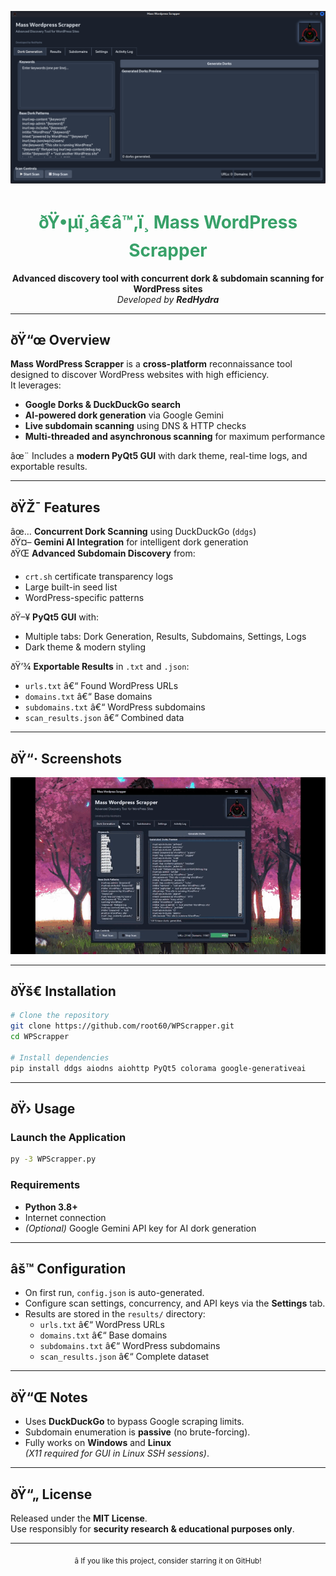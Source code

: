 <!-- Banner -->
<p align="center">
  <img src="Screenshot.PNG" alt="Mass WordPress Scrapper" width="800">
</p>

<h1 align="center" style="color:#38A169;">ðŸ•µï¸â€â™‚ï¸ Mass WordPress Scrapper</h1>
<p align="center">
  <b>Advanced discovery tool with concurrent dork & subdomain scanning for WordPress sites</b><br>
  <i>Developed by <b>RedHydra</b></i>
</p>

---

## ðŸ“œ Overview
**Mass WordPress Scrapper** is a **cross-platform** reconnaissance tool designed to discover WordPress websites with high efficiency.  
It leverages:

- **Google Dorks & DuckDuckGo search**
- **AI-powered dork generation** via Google Gemini
- **Live subdomain scanning** using DNS & HTTP checks
- **Multi-threaded and asynchronous scanning** for maximum performance  

âœ¨ Includes a **modern PyQt5 GUI** with dark theme, real-time logs, and exportable results.

---

## ðŸŽ¯ Features

âœ… **Concurrent Dork Scanning** using DuckDuckGo (`ddgs`)  
ðŸ¤– **Gemini AI Integration** for intelligent dork generation  
ðŸŒ **Advanced Subdomain Discovery** from:
- `crt.sh` certificate transparency logs
- Large built-in seed list
- WordPress-specific patterns  

ðŸ–¥ **PyQt5 GUI** with:
- Multiple tabs: Dork Generation, Results, Subdomains, Settings, Logs
- Dark theme & modern styling  

ðŸ’¾ **Exportable Results** in `.txt` and `.json`:
- `urls.txt` â€“ Found WordPress URLs
- `domains.txt` â€“ Base domains
- `subdomains.txt` â€“ WordPress subdomains
- `scan_results.json` â€“ Combined data

---

## ðŸ“· Screenshots
<p align="center">
  <img src="Screenshot.gif" alt="GUI Screenshot" width="800">
</p>

---

## ðŸš€ Installation

```bash
# Clone the repository
git clone https://github.com/root60/WPScrapper.git
cd WPScrapper

# Install dependencies
pip install ddgs aiodns aiohttp PyQt5 colorama google-generativeai
```

---

## ðŸ›  Usage

### Launch the Application
```bash
py -3 WPScrapper.py
```

### Requirements
- **Python 3.8+**
- Internet connection
- *(Optional)* Google Gemini API key for AI dork generation

---

## âš™ Configuration
- On first run, `config.json` is auto-generated.
- Configure scan settings, concurrency, and API keys via the **Settings** tab.
- Results are stored in the `results/` directory:
  - `urls.txt` â€“ WordPress URLs
  - `domains.txt` â€“ Base domains
  - `subdomains.txt` â€“ WordPress subdomains
  - `scan_results.json` â€“ Complete dataset

---

## ðŸ“Œ Notes
- Uses **DuckDuckGo** to bypass Google scraping limits.
- Subdomain enumeration is **passive** (no brute-forcing).
- Fully works on **Windows** and **Linux**  
  *(X11 required for GUI in Linux SSH sessions)*.

---

## ðŸ“„ License
Released under the **MIT License**.  
Use responsibly for **security research & educational purposes only**.

---

<p align="center">
  <sub>â­ If you like this project, consider starring it on GitHub!</sub>
</p>

